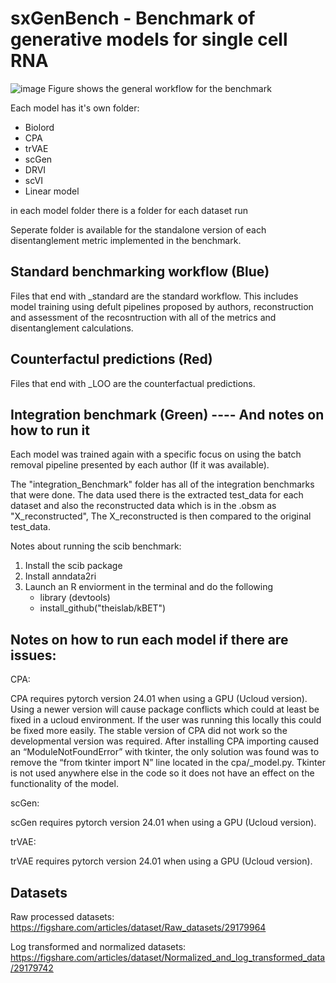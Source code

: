 # sxGenBench - Benchmark of generative models for single cell RNA
![image](https://github.com/user-attachments/assets/4606a96d-6310-40af-b5ea-0a7cac2df0cf)
Figure shows the general workflow for the benchmark

Each model has it's own folder: 
- Biolord
- CPA
- trVAE
- scGen
- DRVI
- scVI
- Linear model

in each model folder there is a folder for each dataset run


Seperate folder is available for the standalone version of each disentanglement metric implemented in the benchmark. 

## Standard benchmarking workflow (Blue)

Files that end with _standard are the standard workflow. This includes model training using defult pipelines proposed by authors,
reconstruction and assessment of the recosntruction with all of the metrics and disentanglement calculations. 

## Counterfactul predictions (Red) 

Files that end with _LOO are the counterfactual predictions. 


## Integration benchmark (Green) ---- And notes on how to run it

Each model was trained again with a specific focus on using the batch removal pipeline presented by each author (If it was available). 

The "integration_Benchmark" folder has all of the integration benchmarks that were done. 
The data used there is the extracted test_data for each dataset and also the reconstructed data which is in the .obsm as "X_reconstructed", 
The X_reconstructed is then compared to the original test_data. 

Notes about running the scib benchmark: 

1. Install the scib package
2. Install anndata2ri
3. Launch an R enviorment in the terminal and do the following
    - library (devtools)
    - install_github("theislab/kBET")
  


## Notes on how to run each model if there are issues: 

CPA: 

CPA requires pytorch version 24.01 when using a GPU (Ucloud version). Using a newer version will cause package conflicts which could at least be fixed in a ucloud environment. If the user was running this locally this could be fixed more easily. 
The stable version of CPA did not work so the developmental version was required. 
After installing CPA importing caused an “ModuleNotFoundError” with tkinter,  the only solution was found was to remove the “from tkinter import N” line located in the cpa/_model.py. 
Tkinter is not used anywhere else in the code so it does not have an effect on the functionality of the model. 


scGen: 

scGen requires pytorch version 24.01 when using a GPU (Ucloud version). 


trVAE:

trVAE requires pytorch version 24.01 when using a GPU (Ucloud version). 




## Datasets

Raw processed datasets: 
https://figshare.com/articles/dataset/Raw_datasets/29179964

Log transformed and normalized datasets: 
https://figshare.com/articles/dataset/Normalized_and_log_transformed_data/29179742
